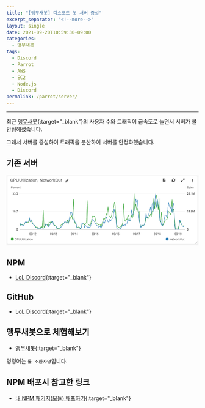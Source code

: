 ```yaml
---
title: "[앵무새봇] 디스코드 봇 서버 증설"
excerpt_separator: "<!--more-->"
layout: single
date: 2021-09-20T10:59:30+09:00
categories:
  - 앵무새봇
tags:
  - Discord
  - Parrot
  - AWS
  - EC2
  - Node.js
  - Discord
permalink: /parrot/server/
---
```

---
최근 [앵무새봇](https://koreanbots.dev/bots/795333228662751253){:target="_blank"}의 사용자 수와 트래픽이 급속도로 늘면서 서버가 불안정해졌습니다.

그래서 서버를 증설하여 트래픽을 분산하여 서버를 안정화했습니다.
<!--more-->

## 기존 서버
![Before CPU and Network](/assets/post-images/parrot-server/before-graph.png)


## NPM
* [LoL Discord](https://www.npmjs.com/package/lol-discord){:target="_blank"}

## GitHub
* [LoL Discord](https://github.com/unionyy/lol-discord){:target="_blank"}

## 앵무새봇으로 체험해보기
* [앵무새봇](https://koreanbots.dev/bots/795333228662751253){:target="_blank"}

명령어는 `롤 소환사명`입니다.

## NPM 배포시 참고한 링크
* [내 NPM 패키지(모듈) 배포하기](https://heropy.blog/2019/01/31/node-js-npm-module-publish//){:target="_blank"}